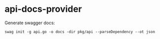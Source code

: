 api-docs-provider
=======

Generate swagger docs:

    swag init -g api.go -o docs -dir pkg/api --parseDependency --ot json